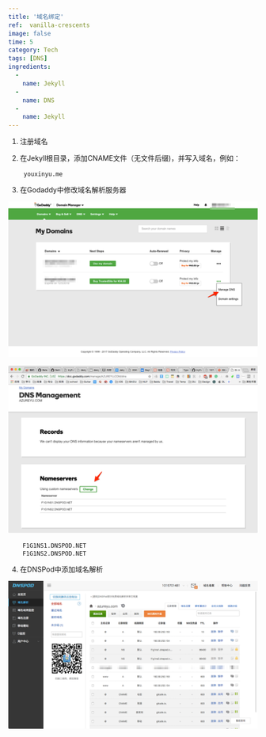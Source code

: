 ```yaml
---
title: '域名绑定'
ref:  vanilla-crescents
image: false
time: 5
category: Tech
tags: [DNS]
ingredients:
  -
    name: Jekyll
  -
    name: DNS
  -
    name: Jekyll
--- 
```



1. 注册域名
2. 在Jekyll根目录，添加CNAME文件（无文件后缀)，并写入域名，例如：
	
		youxinyu.me

3. 在Godaddy中修改域名解析服务器

![7-31-Domain_Manager](/assets/images/posts/7-31-Domain_Manager.png)

![7-31-Domain_Manager](/assets/images/posts/7-31-Domain_Manager-1.png)

		F1G1NS1.DNSPOD.NET
		F1G1NS2.DNSPOD.NET
	
4. 在DNSPod中添加域名解析

![7-31-dnspod](/assets/images/posts/7-31-dnspod.png)



